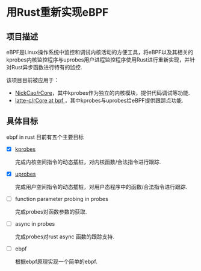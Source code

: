 # 用Rust重新实现eBPF

## 项目描述

eBPF是Linux操作系统中监控和调试内核活动的方便工具，将eBPF以及其相关的kprobes内核监控程序与uprobes用户进程监控程序使用Rust进行重新实现，并针对Rust异步函数进行特有的监控.

该项目目前被应用于：

- [NickCao/rCore](https://github.com/NickCao/rCore)，其中kprobes作为独立的内核模块，提供代码调试等功能.
- [latte-c/rCore at bpf ](https://github.com/latte-c/rCore/tree/bpf)，其中kprobes与uprobes给eBPF提供跟踪点功能.

## 具体目标

ebpf in rust 目前有五个主要目标

- [x] [kprobes](./sys_design/kprobes.md)

  完成内核空间指令的动态插桩，对内核函数/合法指令进行跟踪.
  
- [x] [uprobes](./sys_design/uprobes.md)

  完成用户空间指令的动态插桩，对用户态程序中的函数/合法指令进行跟踪.
  
- [ ] function parameter probing in probes

  完成probes对函数参数的获取.

- [ ] async in probes

  完成probes对rust async 函数的跟踪支持.

- [ ] ebpf

  根据ebpf原理实现一个简单的ebpf.


